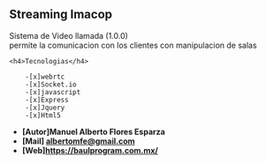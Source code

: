 
## Streaming Imacop

<p>
	Sistema de Video llamada (1.0.0)<br>
	permite la comunicacion con los clientes  con manipulacion de salas

	<h4>Tecnologias</h4>

		-[x]webrtc
		-[x]Socket.io
		-[x]javascript
		-[x]Express 		
		-[x]Jquery
		-[x]Html5

</p>

- **[Autor]Manuel Alberto Flores Esparza**
- **[Mail] albertomfe@gmail.com**
- **[Web]https://baulprogram.com.mx/**
